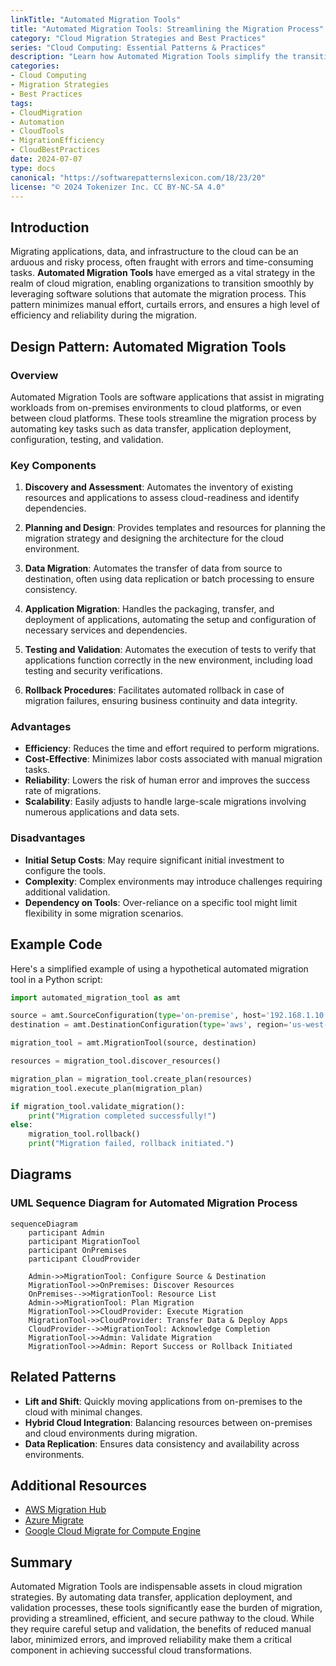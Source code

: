 ```yaml
---
linkTitle: "Automated Migration Tools"
title: "Automated Migration Tools: Streamlining the Migration Process"
category: "Cloud Migration Strategies and Best Practices"
series: "Cloud Computing: Essential Patterns & Practices"
description: "Learn how Automated Migration Tools simplify the transition to cloud environments by automating key processes, ensuring efficiency and reliability while reducing manual effort and errors."
categories:
- Cloud Computing
- Migration Strategies
- Best Practices
tags:
- CloudMigration
- Automation
- CloudTools
- MigrationEfficiency
- CloudBestPractices
date: 2024-07-07
type: docs
canonical: "https://softwarepatternslexicon.com/18/23/20"
license: "© 2024 Tokenizer Inc. CC BY-NC-SA 4.0"
---
```


## Introduction

Migrating applications, data, and infrastructure to the cloud can be an arduous and risky process, often fraught with errors and time-consuming tasks. **Automated Migration Tools** have emerged as a vital strategy in the realm of cloud migration, enabling organizations to transition smoothly by leveraging software solutions that automate the migration process. This pattern minimizes manual effort, curtails errors, and ensures a high level of efficiency and reliability during the migration.

## Design Pattern: Automated Migration Tools

### Overview

Automated Migration Tools are software applications that assist in migrating workloads from on-premises environments to cloud platforms, or even between cloud platforms. These tools streamline the migration process by automating key tasks such as data transfer, application deployment, configuration, testing, and validation.

### Key Components

1. **Discovery and Assessment**: Automates the inventory of existing resources and applications to assess cloud-readiness and identify dependencies.
   
2. **Planning and Design**: Provides templates and resources for planning the migration strategy and designing the architecture for the cloud environment.
   
3. **Data Migration**: Automates the transfer of data from source to destination, often using data replication or batch processing to ensure consistency.
   
4. **Application Migration**: Handles the packaging, transfer, and deployment of applications, automating the setup and configuration of necessary services and dependencies.
   
5. **Testing and Validation**: Automates the execution of tests to verify that applications function correctly in the new environment, including load testing and security verifications.
   
6. **Rollback Procedures**: Facilitates automated rollback in case of migration failures, ensuring business continuity and data integrity.

### Advantages

- **Efficiency**: Reduces the time and effort required to perform migrations.
- **Cost-Effective**: Minimizes labor costs associated with manual migration tasks.
- **Reliability**: Lowers the risk of human error and improves the success rate of migrations.
- **Scalability**: Easily adjusts to handle large-scale migrations involving numerous applications and data sets.

### Disadvantages

- **Initial Setup Costs**: May require significant initial investment to configure the tools.
- **Complexity**: Complex environments may introduce challenges requiring additional validation.
- **Dependency on Tools**: Over-reliance on a specific tool might limit flexibility in some migration scenarios.

## Example Code

Here's a simplified example of using a hypothetical automated migration tool in a Python script:

```python
import automated_migration_tool as amt

source = amt.SourceConfiguration(type='on-premise', host='192.168.1.10', user='admin')
destination = amt.DestinationConfiguration(type='aws', region='us-west-1')

migration_tool = amt.MigrationTool(source, destination)

resources = migration_tool.discover_resources()

migration_plan = migration_tool.create_plan(resources)
migration_tool.execute_plan(migration_plan)

if migration_tool.validate_migration():
    print("Migration completed successfully!")
else:
    migration_tool.rollback()
    print("Migration failed, rollback initiated.")
```

## Diagrams

### UML Sequence Diagram for Automated Migration Process

```mermaid
sequenceDiagram
    participant Admin
    participant MigrationTool
    participant OnPremises
    participant CloudProvider

    Admin->>MigrationTool: Configure Source & Destination
    MigrationTool->>OnPremises: Discover Resources
    OnPremises-->>MigrationTool: Resource List
    Admin->>MigrationTool: Plan Migration
    MigrationTool->>CloudProvider: Execute Migration
    MigrationTool->>CloudProvider: Transfer Data & Deploy Apps
    CloudProvider-->>MigrationTool: Acknowledge Completion
    MigrationTool->>Admin: Validate Migration
    MigrationTool->>Admin: Report Success or Rollback Initiated
```

## Related Patterns

- **Lift and Shift**: Quickly moving applications from on-premises to the cloud with minimal changes.
- **Hybrid Cloud Integration**: Balancing resources between on-premises and cloud environments during migration.
- **Data Replication**: Ensures data consistency and availability across environments.

## Additional Resources

- [AWS Migration Hub](https://aws.amazon.com/migration-hub/)
- [Azure Migrate](https://azure.microsoft.com/en-us/services/azure-migrate/)
- [Google Cloud Migrate for Compute Engine](https://cloud.google.com/migrate/compute-engine)

## Summary

Automated Migration Tools are indispensable assets in cloud migration strategies. By automating data transfer, application deployment, and validation processes, these tools significantly ease the burden of migration, providing a streamlined, efficient, and secure pathway to the cloud. While they require careful setup and validation, the benefits of reduced manual labor, minimized errors, and improved reliability make them a critical component in achieving successful cloud transformations.
